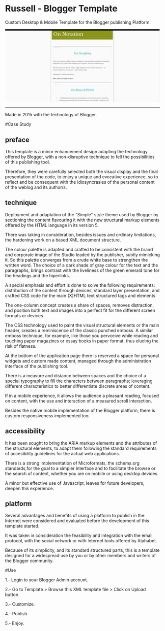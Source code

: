 # Russell - Blogger Template
Custom Desktop & Mobile Template for the Blogger publishing Platform.


 ![](https://github.com/delfiramirez/Russell-blogger-template/blob/master/assets/splash.png)

----------------------------------------------------------------------------------------------------------------------

Made in 2015 with the technology of Blogger.

#Case Study

preface
------
This template is a minor enhancement design adapting the technology offered by Blogger, with a non-disruptive technique to fell the possibilities of this publishing tool. 

Therefore, they were carefully selected both the visual display and the final presentation of the code, to enjoy a unique and evocative experience, so to reflect and be consequent with the idiosyncrasies of the personal content of the weblog and its author/s.

technique
---------

Deployment and adaptation of the "Simple" style theme used by Blogger by sectioning the content flavouring it with the new structural markup elements offered by the HTML language in its version 5. 

There was taking in consideration, besides issues and ordinary limitations, the hardening work on a based XML document structure.

The colour palette is adapted and crafted to be consistent with the brand and corporate image of the Studio leaded by the publisher, subtly mimicking it. So this palette converges from a crude white base to strengthen the written word. The choice of a dark shade of gray colour for the text and the paragraphs, brings contrast with the liveliness of the green emerald tone for the headings and the hiperlinks.

A special emphasis and effort is done to solve the following requirements:  distribution of the content through devices, standard layer presentation, and crafted CSS code for the main (X)HTML text structured tags and elements. 

The one-column concept creates a share of spaces, removes distraction, and position both text and images into a perfect fit for the different screen formats or devices. 

The CSS technology used to paint the visual structural elements or the main header, creates a reminiscence of the classic punched emboss. A similar emboss technique, for example,  like those you pervceive while reading and touching paper magazines or essay books in paper format, thus eluding the risk of flatness. 

At the bottom of the application page there is reserved a space for personal widgets and custom made content, managed through the administration interface of the publishing tool.

There is a measure and distance between spaces and the choice of a special typography to fill the characters between paragraphs; leveraging different characteristics to better differentiate discrete areas of content. 

If in a mobile experience, it allows the audience a pleasant reading, focused on content, with the use and interaction of a measured scroll interaction.

Besides the native mobile implementation of the Blogger platform, there is custom responsiveness implemented too.

accessibility
----------
It has been sought to bring the ARIA markup elements and the attributes of the structural elements, to adapt them following the standard requirements of accesibility guidelines for the actual web applications. 

There is a strong implementation of Microformats, the schema.org standards,for the goal to a simpler interface and to facilitate the browse or the search of content, whether you are on mobile or using desktop devices. 

A minor but effective use of Javascript, leaves for future developers, deepen this experience.

platform
-------
Several advantages and benefits of using a platform to publish in the Internet were considered and evaluated before the development of this template started. 

It was taken in consideration the feasibility and integration with the email protocol, with the social network or with Internet tools offered by Alphabet. 

Because of its simplicity, and its standard structured parts, this is a template designed for a widespread use by you or by other members and writers of the Blogger community.

#Use

1.- Login to your Blogger Admin account.

2.- Go to Template > Browse this XML template file > Click on Upload button.

3.- Customize.

4.- Publish.

5.- Enjoy.
